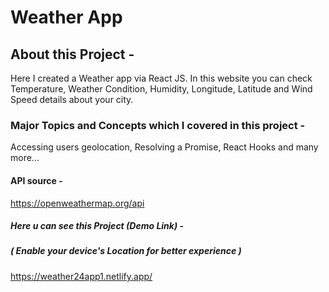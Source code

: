 # Weather App

## About this Project -
Here I created a Weather app via React JS. In this website you can check Temperature, Weather Condition, Humidity, Longitude, Latitude and Wind Speed details about your city.

### Major Topics and Concepts which I covered in this project -
Accessing users geolocation, Resolving a Promise, React Hooks and many more...

#### API source -
https://openweathermap.org/api

##### Here u can see this Project (Demo Link) -
##### ( Enable your device's Location for better experience )
https://weather24app1.netlify.app/